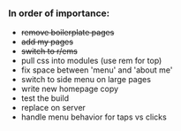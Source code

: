 ### In order of importance:
* ~~remove boilerplate pages~~
* ~~add my pages~~
* ~~switch to r/ems~~
* pull css into modules (use rem for top)
* fix space between 'menu' and 'about me'
* switch to side menu on large pages
* write new homepage copy
* test the build
* replace on server
* handle menu behavior for taps vs clicks
